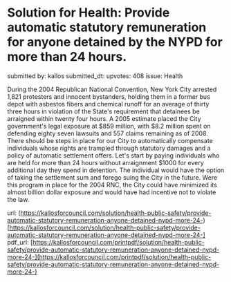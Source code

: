 # Solution for Health: Provide automatic statutory remuneration for anyone detained by the NYPD for more than 24 hours. #

submitted by: kallos
submitted_dt: 
upvotes: 408
issue: Health

During the 2004 Republican National Convention, New York City arrested 1,821 protesters and innocent bystanders, holding them in a former bus depot with asbestos fibers and chemical runoff for an average of thirty three hours in violation of the State's requirement that detainees be arraigned within twenty four hours. A 2005 estimate placed the City government's legal exposure at $859 million, with $8.2 million spent on defending eighty seven lawsuits and 557 claims remaining as of 2008. There should be steps in place for our City to automatically compensate individuals whose rights are trampled through statutory damages and a policy of automatic settlement offers. Let's start by paying individuals who are held for more than 24 hours without arraignment $1000 for every additional day they spend in detention. The individual would have the option of taking the settlement sum and forego suing the City in the future. Were this program in place for the 2004 RNC, the City could have minimized its almost billion dollar exposure and would have had incentive not to violate the law.

url: (https://kallosforcouncil.com/solution/health-public-safety/provide-automatic-statutory-remuneration-anyone-detained-nypd-more-24-)[https://kallosforcouncil.com/solution/health-public-safety/provide-automatic-statutory-remuneration-anyone-detained-nypd-more-24-]
pdf_url: [https://kallosforcouncil.com/printpdf/solution/health-public-safety/provide-automatic-statutory-remuneration-anyone-detained-nypd-more-24-](https://kallosforcouncil.com/printpdf/solution/health-public-safety/provide-automatic-statutory-remuneration-anyone-detained-nypd-more-24-)